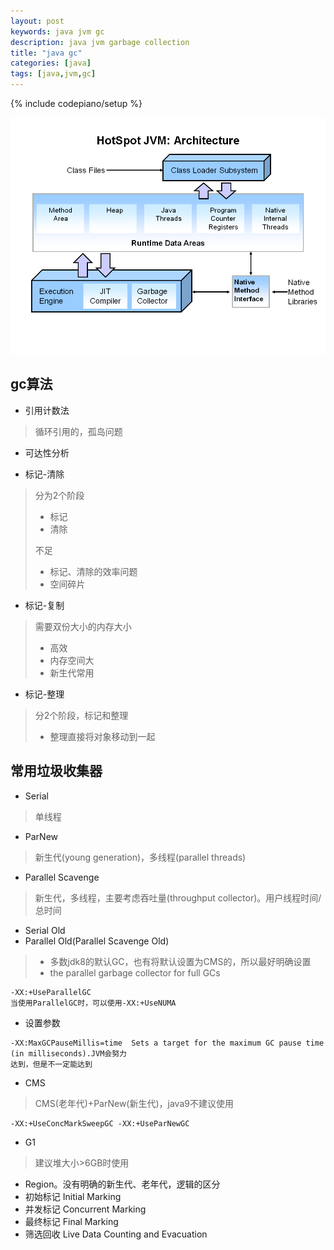 ```yaml
---
layout: post
keywords: java jvm gc
description: java jvm garbage collection 
title: "java gc"
categories: [java]
tags: [java,jvm,gc]
---
```

{% include codepiano/setup %}

<img src="/image/java_jvm.png" />

## gc算法

* 引用计数法
> 循环引用的，孤岛问题

* 可达性分析

* 标记-清除
> 分为2个阶段
> * 标记
> * 清除
> 
> 不足
> * 标记、清除的效率问题
> * 空间碎片

* 标记-复制
> 需要双份大小的内存大小
> * 高效
> * 内存空间大
> * 新生代常用

* 标记-整理
> 分2个阶段，标记和整理
> * 整理直接将对象移动到一起

## 常用垃圾收集器
* Serial
> 单线程

* ParNew
> 新生代(young generation)，多线程(parallel threads)

* Parallel Scavenge
> 新生代，多线程，主要考虑吞吐量(throughput collector)。用户线程时间/总时间

* Serial Old
* Parallel Old(Parallel Scavenge Old) 
> * 多数jdk8的默认GC，也有将默认设置为CMS的，所以最好明确设置
> * the parallel garbage collector for full GCs

```
-XX:+UseParallelGC 
当使用ParallelGC时，可以使用-XX:+UseNUMA
```

* 设置参数
```
-XX:MaxGCPauseMillis=time  Sets a target for the maximum GC pause time (in milliseconds).JVM会努力
达到，但是不一定能达到
```

* CMS
>  CMS(老年代)+ParNew(新生代)，java9不建议使用

```
-XX:+UseConcMarkSweepGC -XX:+UseParNewGC
```

* G1
> 建议堆大小>6GB时使用

* Region。没有明确的新生代、老年代，逻辑的区分
* 初始标记 Initial Marking
* 并发标记 Concurrent Marking
* 最终标记 Final Marking
* 筛选回收 Live Data Counting and Evacuation



